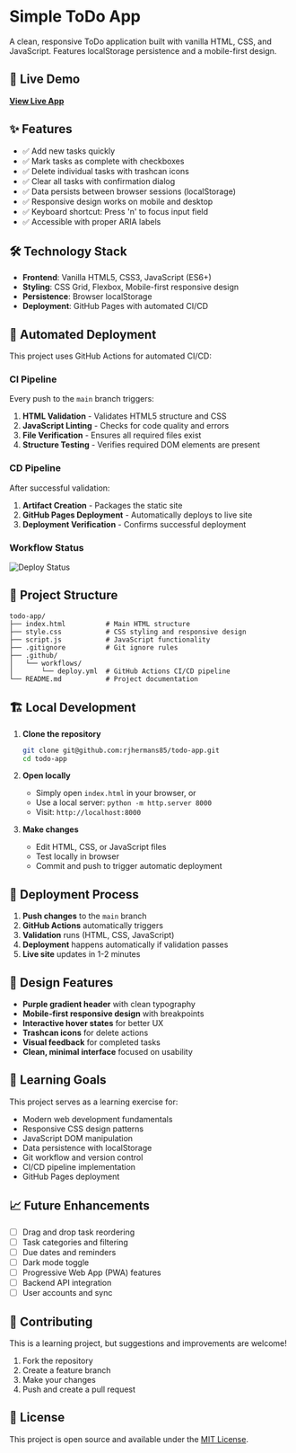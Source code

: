 # Simple ToDo App

A clean, responsive ToDo application built with vanilla HTML, CSS, and JavaScript. Features localStorage persistence and a mobile-first design.

## 🚀 Live Demo

**[View Live App](https://rjhermans85.github.io/todo-app/)**

## ✨ Features

- ✅ Add new tasks quickly
- ✅ Mark tasks as complete with checkboxes
- ✅ Delete individual tasks with trashcan icons
- ✅ Clear all tasks with confirmation dialog
- ✅ Data persists between browser sessions (localStorage)
- ✅ Responsive design works on mobile and desktop
- ✅ Keyboard shortcut: Press 'n' to focus input field
- ✅ Accessible with proper ARIA labels

## 🛠️ Technology Stack

- **Frontend**: Vanilla HTML5, CSS3, JavaScript (ES6+)
- **Styling**: CSS Grid, Flexbox, Mobile-first responsive design
- **Persistence**: Browser localStorage
- **Deployment**: GitHub Pages with automated CI/CD

## 🚀 Automated Deployment

This project uses GitHub Actions for automated CI/CD:

### CI Pipeline
Every push to the `main` branch triggers:
1. **HTML Validation** - Validates HTML5 structure and CSS
2. **JavaScript Linting** - Checks for code quality and errors
3. **File Verification** - Ensures all required files exist
4. **Structure Testing** - Verifies required DOM elements are present

### CD Pipeline
After successful validation:
1. **Artifact Creation** - Packages the static site
2. **GitHub Pages Deployment** - Automatically deploys to live site
3. **Deployment Verification** - Confirms successful deployment

### Workflow Status
![Deploy Status](https://github.com/rjhermans85/todo-app/actions/workflows/deploy.yml/badge.svg)

## 📁 Project Structure

```
todo-app/
├── index.html          # Main HTML structure
├── style.css           # CSS styling and responsive design
├── script.js           # JavaScript functionality
├── .gitignore          # Git ignore rules
├── .github/
│   └── workflows/
│       └── deploy.yml  # GitHub Actions CI/CD pipeline
└── README.md           # Project documentation
```

## 🏗️ Local Development

1. **Clone the repository**
   ```bash
   git clone git@github.com:rjhermans85/todo-app.git
   cd todo-app
   ```

2. **Open locally**
   - Simply open `index.html` in your browser, or
   - Use a local server: `python -m http.server 8000`
   - Visit: `http://localhost:8000`

3. **Make changes**
   - Edit HTML, CSS, or JavaScript files
   - Test locally in browser
   - Commit and push to trigger automatic deployment

## 🚀 Deployment Process

1. **Push changes** to the `main` branch
2. **GitHub Actions** automatically triggers
3. **Validation** runs (HTML, CSS, JavaScript)
4. **Deployment** happens automatically if validation passes
5. **Live site** updates in 1-2 minutes

## 🎨 Design Features

- **Purple gradient header** with clean typography
- **Mobile-first responsive design** with breakpoints
- **Interactive hover states** for better UX
- **Trashcan icons** for delete actions
- **Visual feedback** for completed tasks
- **Clean, minimal interface** focused on usability

## 🧠 Learning Goals

This project serves as a learning exercise for:
- Modern web development fundamentals
- Responsive CSS design patterns
- JavaScript DOM manipulation
- Data persistence with localStorage
- Git workflow and version control
- CI/CD pipeline implementation
- GitHub Pages deployment

## 📈 Future Enhancements

- [ ] Drag and drop task reordering
- [ ] Task categories and filtering
- [ ] Due dates and reminders
- [ ] Dark mode toggle
- [ ] Progressive Web App (PWA) features
- [ ] Backend API integration
- [ ] User accounts and sync

## 🤝 Contributing

This is a learning project, but suggestions and improvements are welcome!

1. Fork the repository
2. Create a feature branch
3. Make your changes
4. Push and create a pull request

## 📄 License

This project is open source and available under the [MIT License](LICENSE).